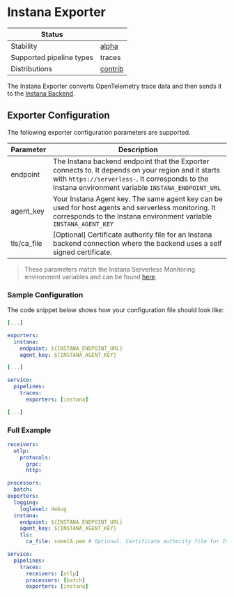 # Instana Exporter

| Status                   |                  |
| ------------------------ |------------------|
| Stability                | [alpha]          |
| Supported pipeline types | traces           |
| Distributions            | [contrib]        |

The Instana Exporter converts OpenTelemetry trace data and then sends it to the [Instana Backend](https://www.ibm.com/docs/en/instana-observability/current?topic=setting-up-managing-instana).

## Exporter Configuration

The following exporter configuration parameters are supported.


| Parameter      | Description |
|----------------|-------------|
| endpoint | The Instana backend endpoint that the Exporter connects to. It depends on your region and it starts with ``https://serverless-``. It corresponds to the Instana environment variable ``INSTANA_ENDPOINT_URL`` |
| agent_key      | Your Instana Agent key. The same agent key can be used for host agents and serverless monitoring. It corresponds to the Instana environment variable ``INSTANA_AGENT_KEY`` |
| tls/ca_file    | [Optional] Certificate authority file for an Instana backend connection where the backend uses a self signed certificate. |

> These parameters match the Instana Serverless Monitoring environment variables and can be found [here](https://www.ibm.com/docs/en/instana-observability/current?topic=references-environment-variables#serverless-monitoring).


### Sample Configuration

The code snippet below shows how your configuration file should look like:

```yaml
[...]

exporters:
  instana:
    endpoint: ${INSTANA_ENDPOINT_URL}
    agent_key: ${INSTANA_AGENT_KEY}

[...]

service:
  pipelines:
    traces:
      exporters: [instana]

[...]
```

### Full Example

```yaml
receivers:
  otlp:
    protocols:
      grpc:
      http:

processors:
  batch:
exporters:
  logging:
    loglevel: debug
  instana:
    endpoint: ${INSTANA_ENDPOINT_URL}
    agent_key: ${INSTANA_AGENT_KEY}
    tls:
      ca_file: someCA.pem # Optional. Certificate authority file for Instana backend connection.

service:
  pipelines:
    traces:
      receivers: [otlp]
      processors: [batch]
      exporters: [instana]
```

[alpha]:https://github.com/open-telemetry/opentelemetry-collector#alpha
[contrib]:https://github.com/open-telemetry/opentelemetry-collector-releases/tree/main/distributions/otelcol-contrib
